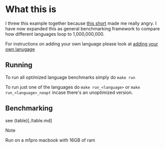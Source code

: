 # What this is

I threw this example together because [this short](https://www.youtube.com/shorts/elehXpAvAUo) made me really angry.
I have now expanded this as general benchmarking framework to compare how different languages loop to 1,000,000,000.

For instructions on adding your own language please look at [adding your own lanugage](./ADDING_LANGUAGES.md)

## Running
To run all optimized language benchmarks simply do `make run`

To run just one of the languages do `make run_<language>` or `make run_<language>_noopt` incase there's an unoptimized version.

## Benchmarking

see (table)[./table.md]

> [!NOTE]
> Run on a m1pro macbook with 16GB of ram
